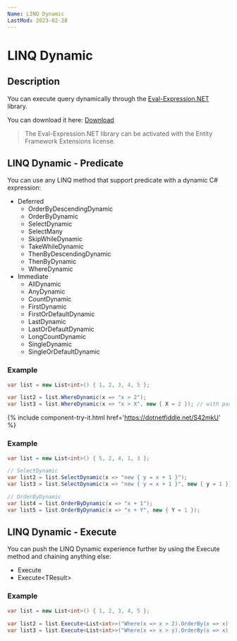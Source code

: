 ```yaml
---
Name: LINQ Dynamic
LastMod: 2023-02-28
---
```


# LINQ Dynamic

## Description
You can execute query dynamically through the [Eval-Expression.NET](https://eval-expression.net/) library.

You can download it here: [Download](https://eval-expression.net/download)

> The Eval-Expression.NET library can be activated with the Entity Framework Extensions license. 

## LINQ Dynamic - Predicate
You can use any LINQ method that support predicate with a dynamic C# expression:

- Deferred
   - OrderByDescendingDynamic
   - OrderByDynamic
   - SelectDynamic
   - SelectMany
   - SkipWhileDynamic
   - TakeWhileDynamic
   - ThenByDescendingDynamic
   - ThenByDynamic
   - WhereDynamic
- Immediate
   - AllDynamic
   - AnyDynamic
   - CountDynamic
   - FirstDynamic
   - FirstOrDefaultDynamic
   - LastDynamic
   - LastOrDefaultDynamic
   - LongCountDynamic
   - SingleDynamic
   - SingleOrDefaultDynamic

### Example
```csharp
var list = new List<int>() { 1, 2, 3, 4, 5 };

var list2 = list.WhereDynamic(x => "x > 2");
var list3 = list.WhereDynamic(x => "x > X", new { X = 2 }); // with parameter
```
{% include component-try-it.html href='https://dotnetfiddle.net/S42mkU' %}

### Example
```csharp
var list = new List<int>() { 5, 2, 4, 1, 3 };

// SelectDynamic
var list2 = list.SelectDynamic(x => "new { y = x + 1 }");
var list3 = list.SelectDynamic(x => "new { y = x + 1 }", new { y = 1 });

// OrderByDynamic
var list4 = list.OrderByDynamic(x => "x + 1");
var list5 = list.OrderByDynamic(x => "x + Y", new { Y = 1 });
```

## LINQ Dynamic - Execute
You can push the LINQ Dynamic experience further by using the Execute method and chaining anything else:

- Execute
- Execute&lt;TResult&gt;

### Example
```csharp
var list = new List<int>() { 1, 2, 3, 4, 5 };

var list2 = list.Execute<List<int>>("Where(x => x > 2).OrderBy(x => x).ToList()");
var list3 = list.Execute<List<int>>("Where(x => x > y).OrderBy(x => x).ToList()", new { y = 2 });
```
